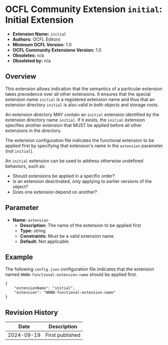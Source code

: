 # OCFL Community Extension `initial`: Initial Extension

  * **Extension Name:** `initial`
  * **Authors:** OCFL Editors
  * **Minimum OCFL Version:** 1.0
  * **OCFL Community Extensions Version:** 1.0
  * **Obsoletes:** n/a
  * **Obsoleted by:** n/a

## Overview

This extension allows indication that the semantics of a particular extension takes precedence over all other extensions. It ensures that the special extension name `initial` is a registered extension name and thus that an extension directory `initial` is also valid in both objects and storage roots.

An extension directory MAY contain an `initial` extension identified by the extension directory name `initial`. If it exists, the `initial` extension specifies another extension that MUST be applied before all other extensions in the directory.

The extension configuration file indicates the functional extension to be applied first by specifying that extension's name in the `extension` parameter (not `initial`).

An `initial` extension can be used to address otherwise undefined behaviors, such as:

  * Should extensions be applied in a specific order?
  * Is an extension deactivated, only applying to earlier versions of the object?
  * Does one extension depend on another?

## Parameter

  * **Name:** `extension`
    * **Description:** The name of the extension to be applied first
    * **Type:** string
    * **Constraints:** Must be a valid extension name
    * **Default:** Not applicable

## Example

The following `config.json` configuration file indicates that the extension named `NNNN-functional-extension-name` should be applied first.

```
{
    "extensionName": "initial",
    "extension": "NNNN-functional-extension-name"
}
```

## Revision History

| Date | Description |
| ---- | ----------- |
| 2024-09-19 | First published |

